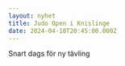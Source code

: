 ```yaml
---
layout: nyhet
title: Judo Open i Knislinge
date: 2024-04-18T20:45:00.000Z
---
```


Snart dags för ny tävling

